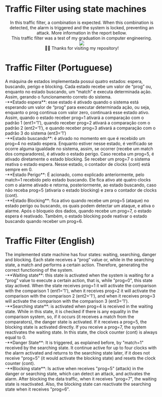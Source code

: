 # Traffic Filter using state machines

<div align="center"> 
In this traffic filter, a combination is expected. When this combination is detected, the alarm is triggered and the system is locked, preventing an attack. More information in the report bellow.
 </div>
 <div align="center"> 
This traffic filter was a test of my graduation in computer engineering.
 </div>
<div align="center"> 
<img src="https://media0.giphy.com/media/qi29MoLjWNPUI/giphy.gif?cid=ecf05e475d54lco64cgouxmhrd1qjycjye72z01yts9ascc2&rid=giphy.gif&ct=g" >
  </div>
  <div align="center"> 
 🙋‍♂️ Thanks for visiting my repository!
</div>

# Traffic Filter (Portuguese)

<div align="left"> 
 A máquina de estados implementada possui quatro estados: espera, buscando, perigo e blocking. Cada estado recebe um valor de “prog” ou, enquanto no estado buscando, um 
“match” e executa determinada ação. Assim, gerando o funcionamento correto do sistema.
 </div>
 <div align="left"> 
-**Estado espera**: esse estado é ativado quando o sistema está esperando um valor de 
“prog” para executar determinada ação, ou seja, enquanto o prog continua com valor 
zero, continuará esse estado ativo. Assim, quando o estado receber prog=1 ativará a
comparação com o padrão 1 (ent1=’1’), quando receber prog=2 ativará a comparação 
com o padrão 2 (ent2=’1’), e quando receber prog=3 ativará a comparação com o 
padrão 3 do sistema (ent3=’1’)
 </div>
 <div align="left"> 
-**Estado buscando**: é ativado no momento em que é recebido um prog=4 no estado espera. Enquanto estiver nesse estado, é verificado se ocorre alguma igualdade no sistema, assim, se ocorrer (recebe um match dos comparadores), é ativado o estado perigo. Caso receba um prog=5, é ativado diretamente o estado blocking. Se receber um prog=7 o sistema reativa o estado espera. Nesse estado, o contador de clocks 
(cont) está sempre em 0.
 </div>
  <div align="left"> 
-**Estado Perigo**: É acionado, como explicado anteriormente, pelo match=1 recebido pelo estado buscando. Ele fica ativo até quatro clocks com o alarme ativado e retorna, 
posteriormente, ao estado buscando, caso não receba prog=5 (ativaria o estado blocking) e zera o contador de clocks (cont).
 </div>
 <div align="left"> 
-**Estado Blocking**: fica ativo quando recebe um prog=5 (ataque) no estado perigo ou buscando, os quais podem detectar um ataque, e ativa o alarme. Após o bloqueio dos 
dados, quando recebe um prog=7, o estado espera é reativado. Também, o estado blocking pode reativar o estado buscando quando receber um prog=6.
 </div>
 
 
 
 # Traffic Filter (English)

<div align="left"> 
 The implemented state machine has four states: waiting, searching, danger and blocking. Each state receives a “prog” value or, while in the searching state, a match and performs a certain action. Therefore, generating the correct functioning of the system.
 </div>
 <div align="left"> 
-**Waiting state**: this state is activated when the system is waiting for a “prog” value to execute a certain action, that is, while "prog=0", this state stay actived. When the state receives prog=1 it will activate the comparison with the comparison 1 (ent1='1'), when it receives prog=2 it will activate the comparison with the comparison 2 (ent2='1'), and when it receives prog=3 will activate the comparison with the comparison 3 (ent3='1').
 </div>
 <div align="left"> 
-**Searching state**: is activated when prog=4 is received in the waiting state. While in this state, it is checked if there is any equality in the comparison system, so, if it occurs (it receives a match from the comparators), the danger state is activated. If it receives a prog=5, the blocking state is activated directly. If you receive a prog=7, the system reactivates the waiting state. In this state, the clock counter (cont) is always equal to 0.
 </div>
  <div align="left"> 
-**Danger State**: It is triggered, as explained before, by "match=1" received by the searching state. It continue active for up to four clocks with the alarm activated and returns to the searching state later, if it does not receive "prog=5" (it would activate the blocking state) and resets the clock counter (cont).
</div>
 <div align="left"> 
-**Blocking state**: Is active when receives "prog=5" (attack) in the danger or searching state, which can detect an attack, and activates the alarm. After blocking the data traffic, when it receives "prog=7", the waiting state is reactivated. Also, the blocking state can reactivate the searching state when it receives "prog=6".
 </div>
 
 

